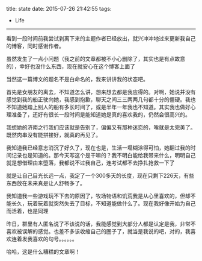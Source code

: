 title: state
date: 2015-07-26 21:42:55
tags: 
  - Life
---
看到一段时间前我尝试剥离下来的主题作者已经放出，就兴冲冲地过来更新我自己的博客，同时感谢作者。

虽然发生了一点小问题（我之前的文章都被不小心删除了，其实也是有点故意的），幸好也没什么东西，现在就安心在这个博客上面了

当然这一篇博文的题名不是白命名的，我来讲讲我的状态吧。

首先是女朋友的离去，不知道怎么讲，想来想去都是我应得的。对啊，她说并没有感觉到我的船正驶向她，我感到抱歉，聊天之间三三两两几句都十分的僵硬。我也不知道她踏上别人的船有多长时间了，或是半年一年我也不知道。其实我也做好心理准备了，还好有很长一段时间是能知道她是真的喜欢我的，仍然会很高兴的。

我想她的济南之行我们应该就是告别了，偏偏又有那种迷恋的，唉就是太完美了。既然肉串没有能拼接好，就真的再见了。

我知道我已经意志消沉了好久了，现在也是，生活一塌糊涂得可怕，她翻过我的时间记录也是知道的。那今天写这个是干嘛的？我不明白能给我带来什么，明明自己就是想借理由来堕落，我都说不过我自己，连考试都不去挣扎抢救一下了

就是让自己目光长远一点，我定了一个300多天的长度，现在只剩下226天，有些东西放在未来真是让人舒畅多了。

我知道我一些游戏玩不下去的原因了，牧场物语和饥荒我是从心里喜欢的，但却不能长久，玩着玩着就突然失去了目标，不知道能做什么了。现在我好像开始为自己而活着，也是同理

昨日，群里有人匿名说了不该说的话，我能感觉到大部分人都是认定是我，非常不喜欢被误解的感觉。也差不多该收缩自己的圈子了，就当是我说的吧，对的，我喜欢连着发我喜欢的句号。。。。。。

哈哈，这是什么糟糕的文章啊！
